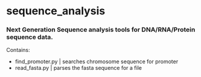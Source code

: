 # sequence_analysis
### Next Generation Sequence analysis tools for DNA/RNA/Protein sequence data. 

Contains: 
* find_promoter.py | searches chromosome sequence for promoter  
* read_fasta.py    | parses the fasta sequence for a file


